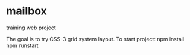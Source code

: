 # mailbox
 training web project 
 
 The goal is to try CSS-3 grid system layout.
 To start project: 
 npm install
 npm runstart
